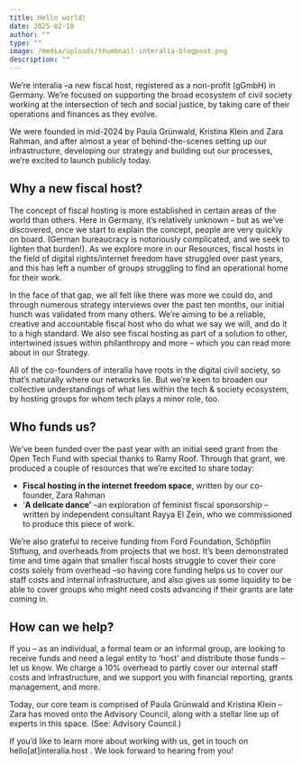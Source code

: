 ```yaml
---
title: Hello world!
date: 2025-02-10
author: ""
type: ""
image: /media/uploads/thumbnail-interalia-blogpost.png
description: ""
---
```


We’re interalia –a new fiscal host, registered as a non-profit (gGmbH) in Germany. We’re focused on supporting the broad ecosystem of civil society working at the intersection of tech and social justice, by taking care of their operations and finances as they evolve. 

We were founded in mid-2024 by Paula Grünwald, Kristina Klein and Zara Rahman, and after almost a year of behind-the-scenes setting up our infrastructure, developing our strategy and building out our processes, we’re excited to launch publicly today. 

## Why a new fiscal host? 

The concept of fiscal hosting is more established in certain areas of the world than others. Here in Germany, it’s relatively unknown – but as we’ve discovered, once we start to explain the concept, people are very quickly on board. (German bureaucracy is notoriously complicated, and we seek to lighten that burden!). As we explore more in our Resources, fiscal hosts in the field of digital rights/internet freedom have struggled over past years, and this has left a number of groups struggling to find an operational home for their work.

In the face of that gap, we all felt like there was more we could do, and through numerous strategy interviews over the past ten months, our initial hunch was validated from many others. We’re aiming to be a reliable, creative and accountable fiscal host who do what we say we will, and do it to a high standard. We also see fiscal hosting as part of a solution to other, intertwined issues within philanthropy and more – which you can read more about in our Strategy. 

All of the co-founders of interalia have roots in the digital civil society, so that’s naturally where our networks lie. But we’re keen to broaden our collective understandings of what lies within the tech & society ecosystem, by hosting groups for whom tech plays a minor role, too. 

## Who funds us? 

We’ve been funded over the past year with an initial seed grant from the Open Tech Fund with special thanks to Ramy Roof. Through that grant, we produced a couple of resources that we’re excited to share today: 

* **Fiscal hosting in the internet freedom space**, written by our co-founder, Zara Rahman 
* [](<>)‘**A delicate dance’** –an exploration of feminist fiscal sponsorship –written by independent consultant Rayya El Zein, who we commissioned to produce this piece of work. 

We’re also grateful to receive funding from Ford Foundation, Schöpflin Stiftung, and overheads from projects that we host. It’s been demonstrated time and time again that smaller fiscal hosts struggle to cover their core costs solely from overhead –so having core funding helps us to cover our staff costs and internal infrastructure, and also gives us some liquidity to be able to cover groups who might need costs advancing if their grants are late coming in. 

## How can we help? 

If you – as an individual, a formal team or an informal group, are looking to receive funds and need a legal entity to ‘host’ and distribute those funds – let us know. We charge a 10% overhead to partly cover our internal staff costs and infrastructure, and we support you with financial reporting, grants management, and more. 

Today, our core team is comprised of Paula Grünwald and Kristina Klein – Zara has moved onto the Advisory Council, along with a stellar line up of experts in this space. (See: Advisory Council.) 

If you’d like to learn more about working with us, get in touch on hello\[at]interalia.host . We look forward to hearing from you!

